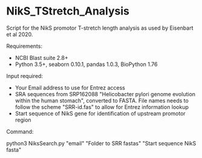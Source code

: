 # NikS_TStretch_Analysis

Script for the NikS promotor T-stretch length analysis as used by Eisenbart et al 2020.

Requirements:
- NCBI Blast suite 2.8+
- Python 3.5+, seaborn 0.10.1, pandas 1.0.3, BioPython 1.76


Input required:
- Your Email address to use for Entrez access
- SRA sequences from SRP162088 "Helicobacter pylori genome evolution within the human stomach", converted to FASTA. File names needs to follow the scheme "SRR-id.fas" to allow for Entrez information lookup
- Start sequence of NikS gene for identification of upstream promotor region

Command:

python3 NiksSearch.py "email" "Folder to SRR fastas" "Start sequence NikS fasta"
